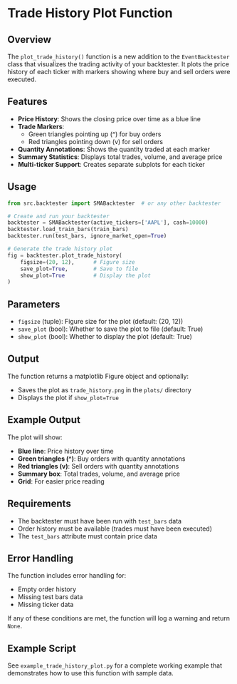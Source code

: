 # Trade History Plot Function

## Overview

The `plot_trade_history()` function is a new addition to the `EventBacktester` class that visualizes the trading activity of your backtester. It plots the price history of each ticker with markers showing where buy and sell orders were executed.

## Features

- **Price History**: Shows the closing price over time as a blue line
- **Trade Markers**: 
  - Green triangles pointing up (^) for buy orders
  - Red triangles pointing down (v) for sell orders
- **Quantity Annotations**: Shows the quantity traded at each marker
- **Summary Statistics**: Displays total trades, volume, and average price
- **Multi-ticker Support**: Creates separate subplots for each ticker

## Usage

```python
from src.backtester import SMABacktester  # or any other backtester

# Create and run your backtester
backtester = SMABacktester(active_tickers=['AAPL'], cash=10000)
backtester.load_train_bars(train_bars)
backtester.run(test_bars, ignore_market_open=True)

# Generate the trade history plot
fig = backtester.plot_trade_history(
    figsize=(20, 12),      # Figure size
    save_plot=True,        # Save to file
    show_plot=True         # Display the plot
)
```

## Parameters

- `figsize` (tuple): Figure size for the plot (default: (20, 12))
- `save_plot` (bool): Whether to save the plot to file (default: True)
- `show_plot` (bool): Whether to display the plot (default: True)

## Output

The function returns a matplotlib Figure object and optionally:
- Saves the plot as `trade_history.png` in the `plots/` directory
- Displays the plot if `show_plot=True`

## Example Output

The plot will show:
- **Blue line**: Price history over time
- **Green triangles (^)**: Buy orders with quantity annotations
- **Red triangles (v)**: Sell orders with quantity annotations
- **Summary box**: Total trades, volume, and average price
- **Grid**: For easier price reading

## Requirements

- The backtester must have been run with `test_bars` data
- Order history must be available (trades must have been executed)
- The `test_bars` attribute must contain price data

## Error Handling

The function includes error handling for:
- Empty order history
- Missing test bars data
- Missing ticker data

If any of these conditions are met, the function will log a warning and return `None`.

## Example Script

See `example_trade_history_plot.py` for a complete working example that demonstrates how to use this function with sample data. 